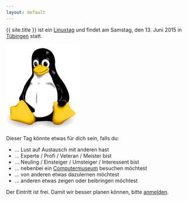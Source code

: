 ```yaml
---
layout: default
---
```


{{ site.title }} ist ein <a href="http://de.wikipedia.org/wiki/Linuxtag" target="_blank">Linuxtag</a> und findet am Samstag, den 13. Juni 2015 in <a href="http://de.wikipedia.org/wiki/T%C3%BCbingen" target="_blank">Tübingen</a> statt.

![Tux](./images/tux.png "Tux")

Dieser Tag könnte etwas für dich sein, falls du:

* ... Lust auf Austausch mit anderen hast
* ... Experte / Profi / Veteran / Meister bist
* ... Neuling / Einsteiger / Umsteiger / Interessent bist
* ... nebenbei ein <a href="../programm/klaeren-computermuseum">Computermuseum</a> besuchen möchtest
* ... von anderen etwas dazulernen möchtest
* ... anderen etwas zeigen oder beibringen möchtest

Der Eintritt ist frei. Damit wir besser planen können, bitte <a href="../anmeldung/">anmelden</a>.
